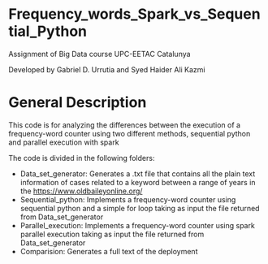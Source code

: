 # Frequency_words_Spark_vs_Sequential_Python
Assignment of Big Data course UPC-EETAC Catalunya

Developed by Gabriel D. Urrutia and Syed Haider Ali Kazmi  
# General Description

This code is for analyzing the differences between the execution of a frequency-word counter using two different methods, sequential python and parallel execution with spark

The code is divided in the following folders:
- Data_set_generator: Generates a .txt file that contains all the plain text information of cases related to a keyword between a range of years in the https://www.oldbaileyonline.org/
- Sequential_python: Implements a frequency-word counter using sequential python and a simple for loop taking as input the file returned from Data_set_generator
- Parallel_execution: Implements a frequency-word counter using spark parallel execution taking as input the file returned from Data_set_generator
- Comparision: Generates a full text of the deployment
